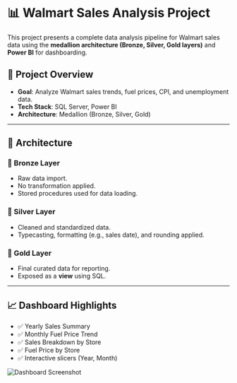 # 📊 Walmart Sales Analysis Project

This project presents a complete data analysis pipeline for Walmart sales data using the **medallion architecture (Bronze, Silver, Gold layers)** and **Power BI** for dashboarding.

## 🚀 Project Overview

- **Goal**: Analyze Walmart sales trends, fuel prices, CPI, and unemployment data.
- **Tech Stack**: SQL Server, Power BI
- **Architecture**: Medallion (Bronze, Silver, Gold)

---

## 🧱 Architecture

### 🔶 Bronze Layer
- Raw data import.
- No transformation applied.
- Stored procedures used for data loading.

### 🥈 Silver Layer
- Cleaned and standardized data.
- Typecasting, formatting (e.g., sales date), and rounding applied.

### 🥇 Gold Layer
- Final curated data for reporting.
- Exposed as a **view** using SQL.

---

## 📈 Dashboard Highlights

- ✅ Yearly Sales Summary
- ✅ Monthly Fuel Price Trend
- ✅ Sales Breakdown by Store
- ✅ Fuel Price by Store
- ✅ Interactive slicers (Year, Month)

![Dashboard Screenshot](./C:\Users\akshi\OneDrive\Pictures\Screenshots\walmart_sales_dashboard.png)



